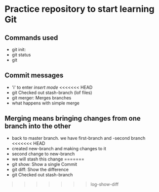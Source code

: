 # Practice repository to start learning Git

## Commands used
- git init:
- git status
- git

## Commit messages

- 'i' to enter *insert mode*
<<<<<<< HEAD
- git Checked out stash-branch (lof files)
- git merger: Merges branches
- what happens with simple merge
## Merging means bringing changes from one branch into the other
- back to master branch. we have first-branch and -second branch
<<<<<<< HEAD
- created new-branch and making changes to it
- second change to new-branch
- we will stash this change
=======
- git show: Show a single Commit
- git diff: Show the difference
- git Checked out stash-branch
>>>>>>> log-show-diff
